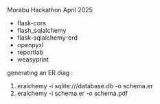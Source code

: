 Morabu Hackathon April 2025

- flask-cors
- flash_sqlalchemy
- flask-sqlalchemy-erd
- openpyxl
- reportlab
- weasyprint




generating an ER diag : 
1. eralchemy -i sqlite:///database.db -o schema.er
2. eralchemy -i schema.er -o schema.pdf
